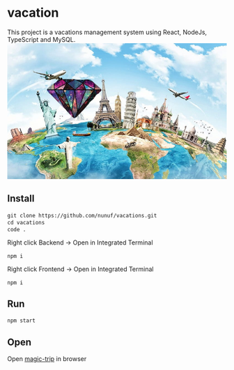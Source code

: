 # vacation

This project is a vacations management system using React, NodeJs, TypeScript and MySQL.
<br/>
![image](./Frontend/src/Assets/Images/no-image.png)

## Install
```
git clone https://github.com/nunuf/vacations.git
cd vacations
code .
```
Right click Backend -> Open in Integrated Terminal
```
npm i
```
Right click Frontend -> Open in Integrated Terminal
```
npm i
```

## Run
```
npm start
```

## Open
Open [magic-trip](http://143.198.8.56) in browser